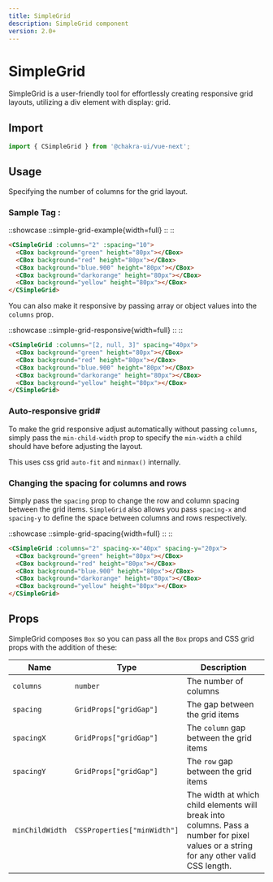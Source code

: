 ```yaml
---
title: SimpleGrid
description: SimpleGrid component
version: 2.0+
---
```


# SimpleGrid


SimpleGrid is a user-friendly tool for effortlessly creating responsive grid layouts, utilizing a div element with display: grid.

## Import

```js
import { CSimpleGrid } from '@chakra-ui/vue-next';
```

## Usage

Specifying the number of columns for the grid layout.

### Sample Tag :

::showcase
::simple-grid-example{width=full}
::
::

```html
<CSimpleGrid :columns="2" :spacing="10">
  <CBox background="green" height="80px"></CBox>
  <CBox background="red" height="80px"></CBox>
  <CBox background="blue.900" height="80px"></CBox>
  <CBox background="darkorange" height="80px"></CBox>
  <CBox background="yellow" height="80px"></CBox>
</CSimpleGrid>
```

You can also make it responsive by passing array or object values into the `columns` prop.

::showcase
::simple-grid-responsive{width=full}
::
::

```html
<CSimpleGrid :columns="[2, null, 3]" spacing="40px">
  <CBox background="green" height="80px"></CBox>
  <CBox background="red" height="80px"></CBox>
  <CBox background="blue.900" height="80px"></CBox>
  <CBox background="darkorange" height="80px"></CBox>
  <CBox background="yellow" height="80px"></CBox>
</CSimpleGrid>
```

### Auto-responsive grid#

To make the grid responsive adjust automatically without passing `columns`, simply pass the `min-child-width` prop to specify the `min-width` a child should have before adjusting the layout.

This uses css grid `auto-fit` and `minmax()` internally.

### Changing the spacing for columns and rows

Simply pass the `spacing` prop to change the row and column spacing between the grid items. `SimpleGrid` also allows you pass `spacing-x` and `spacing-y` to define the space between columns and rows respectively.

::showcase
::simple-grid-spacing{width=full}
::
::

```html
<CSimpleGrid :columns="2" spacing-x="40px" spacing-y="20px">
  <CBox background="green" height="80px"></CBox>
  <CBox background="red" height="80px"></CBox>
  <CBox background="blue.900" height="80px"></CBox>
  <CBox background="darkorange" height="80px"></CBox>
  <CBox background="yellow" height="80px"></CBox>
</CSimpleGrid>
```

## Props

SimpleGrid composes `Box` so you can pass all the `Box` props and CSS grid props with the addition of these:

| Name             | Type                        | Description                                                                                                                           |
|------------------|-----------------------------|---------------------------------------------------------------------------------------------------------------------------------------|
| `columns`        | `number`                    | The number of columns                                                                                                                 |
| `spacing`        | `GridProps["gridGap"]`      | The gap between the grid items                                                                                                        |
| `spacingX`       | `GridProps["gridGap"]`      | The `column` gap between the grid items                                                                                               |
| `spacingY`       | `GridProps["gridGap"]`      | The `row` gap between the grid items                                                                                                  |
| `minChildWidth` | `CSSProperties["minWidth"]` | The width at which child elements will break into columns. Pass a number for pixel values or a string for any other valid CSS length. |